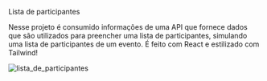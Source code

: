 Lista de participantes

Nesse projeto é consumido informações de uma API que fornece dados que são utilizados para preencher uma lista de participantes, simulando uma lista de participantes de um evento.
É feito com React e estilizado com Tailwind!

![lista_de_participantes](https://github.com/tarciana23/Lista-de-Participantes/assets/75818325/8ed440d8-9b76-4e52-8af1-9653ea7edc7c)
